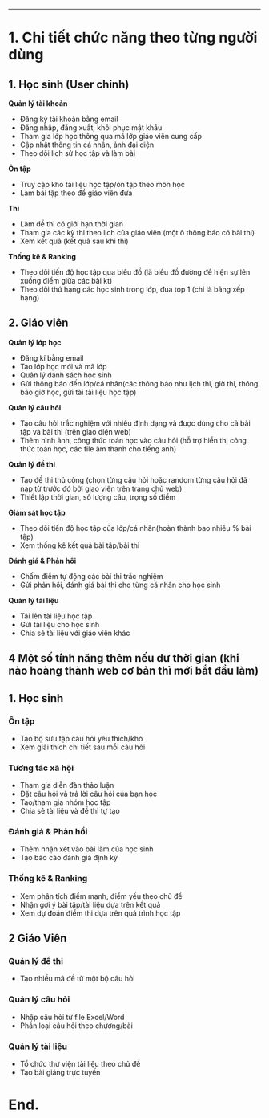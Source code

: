 
---
# 1. Chi tiết chức năng theo từng người dùng

## 1. Học sinh (User chính)

**Quản lý tài khoản**

- Đăng ký tài khoản bằng email
- Đăng nhập, đăng xuất, khôi phục mật khẩu
- Tham gia lớp học thông qua mã lớp giáo viên cung cấp
- Cập nhật thông tin cá nhân, ảnh đại diện
- Theo dõi lịch sử học tập và làm bài

**Ôn tập**

- Truy cập kho tài liệu học tập/ôn tập theo môn học
- Làm bài tập theo đề giáo viên đưa

**Thi**

- Làm đề thi có giới hạn thời gian
- Tham gia các kỳ thi theo lịch của giáo viên (một ô thông báo có bài thi)
- Xem kết quả (kết quả sau khi thi)

**Thống kê & Ranking**

- Theo dõi tiến độ học tập qua biểu đồ (là biểu đồ đường để hiện sự lên xuống điểm giữa các bài kt)
- Theo dõi thứ hạng các học sinh trong lớp, đua top 1 (chỉ là bảng xếp hạng)

## 2. Giáo viên

**Quản lý lớp học**

- Đăng kí bằng email
- Tạo lớp học mới và mã lớp
- Quản lý danh sách học sinh
- Gửi thông báo đến lớp/cá nhân(các thông báo như lịch thi, giờ thi, thông báo giờ học, gửi tài tài liệu học tập)

**Quản lý câu hỏi**

- Tạo câu hỏi trắc nghiệm với nhiều định dạng và được dùng cho cả bài tập và bài thi (trên giao diện web)
- Thêm hình ảnh, công thức toán học vào câu hỏi (hỗ trợ hiển thị công thức toán học, các file âm thanh cho tiếng anh)

**Quản lý đề thi**

- Tạo đề thi thủ công (chọn từng câu hỏi hoặc random từng câu hỏi đã nạp từ trước đó bởi giao viên trên trang chủ web)
- Thiết lập thời gian, số lượng câu, trọng số điểm


**Giám sát học tập**

- Theo dõi tiến độ học tập của lớp/cá nhân(hoàn thành bao nhiêu % bài tập)
- Xem thống kê kết quả bài tập/bài thi

**Đánh giá & Phản hồi**

- Chấm điểm tự động các bài thi trắc nghiệm
- Gửi phản hồi, đánh giá bài thi cho từng cá nhân cho học sinh

**Quản lý tài liệu**

- Tải lên tài liệu học tập
- Gửi tài liệu cho học sinh
- Chia sẻ tài liệu với giáo viên khác

## 4 Một số tính năng thêm nếu dư thời gian (khi nào hoàng thành web cơ bản thì mới bắt đầu làm)
## 1. Học sinh

### Ôn tập
- Tạo bộ sưu tập câu hỏi yêu thích/khó
- Xem giải thích chi tiết sau mỗi câu hỏi

### Tương tác xã hội
- Tham gia diễn đàn thảo luận
- Đặt câu hỏi và trả lời câu hỏi của bạn học
- Tạo/tham gia nhóm học tập
- Chia sẻ tài liệu và đề thi tự tạo

### Đánh giá & Phản hồi
- Thêm nhận xét vào bài làm của học sinh
- Tạo báo cáo đánh giá định kỳ

### Thống kê & Ranking
- Xem phân tích điểm mạnh, điểm yếu theo chủ đề
- Nhận gợi ý bài tập/tài liệu dựa trên kết quả
- Xem dự đoán điểm thi dựa trên quá trình học tập

## 2 Giáo Viên

### Quản lý đề thi
- Tạo nhiều mã đề từ một bộ câu hỏi

### Quản lý câu hỏi
- Nhập câu hỏi từ file Excel/Word
- Phân loại câu hỏi theo chương/bài

### Quản lý tài liệu
- Tổ chức thư viện tài liệu theo chủ đề
- Tạo bài giảng trực tuyến

# End.
